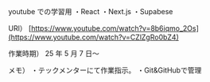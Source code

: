 youtube での学習用
・React
・Next.js
・Supabese

URl）
[https://www.youtube.com/watch?v=8b6iqmo_2Os](https://www.youtube.com/watch?v=CZlZgRo0bZ4)

作業時期）
25 年 5 月 7 日〜

メモ）
・テックメンターにて作業指示。
・Git&GitHubで管理


